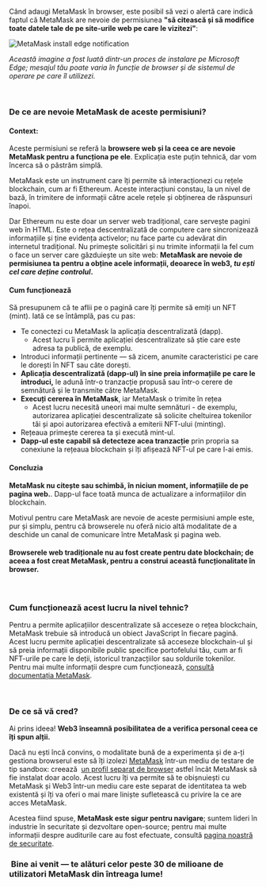 Când adaugi MetaMask în browser, este posibil să vezi o alertă care indică faptul că MetaMask are nevoie de permisiunea **"să citească și să modifice toate datele tale de pe site-urile web pe care le vizitezi"**:


![MetaMask install edge notification](https://support.metamask.io/hc/article_attachments/13271397337627)


*Această imagine a fost luată dintr-un proces de instalare pe Microsoft Edge; mesajul tău poate varia în funcție de browser și de sistemul de operare pe care îl utilizezi.*


 


### De ce are nevoie MetaMask de aceste permisiuni?


#### Context:


Aceste permisiuni se referă la **browsere web și la ceea ce are nevoie MetaMask pentru a funcționa pe ele**. Explicația este puțin tehnică, dar vom încerca să o păstrăm simplă.


MetaMask este un instrument care îți permite să interacționezi cu rețele blockchain, cum ar fi Ethereum. Aceste interacțiuni constau, la un nivel de bază, în trimitere de informații către acele rețele și obținerea de răspunsuri înapoi.


Dar Ethereum nu este doar un server web tradițional, care servește pagini web în HTML. Este o rețea descentralizată de computere care sincronizează informațiile și ține evidența activelor; nu face parte cu adevărat din internetul tradițional. Nu primește solicitări și nu trimite informații la fel cum o face un server care găzduiește un site web: **MetaMask are nevoie de permisiunea ta pentru a obține acele informații, deoarece în web3, *tu ești cel care deține controlul*.**


#### Cum funcționează


Să presupunem că te aflii pe o pagină care îți permite să emiți un NFT (mint). Iată ce se întâmplă, pas cu pas:


* Te conectezi cu MetaMask la aplicația descentralizată (dapp).
	+ Acest lucru îi permite aplicației descentralizate să știe care este adresa ta publică, de exemplu.
* Introduci informații pertinente — să zicem, anumite caracteristici pe care le dorești în NFT sau câte dorești.
* **Aplicația descentralizată (dapp-ul) în sine preia informațiile pe care le introduci,** le adună într-o tranzacție propusă sau într-o cerere de semnătură și le transmite către MetaMask.
* **Execuți cererea în MetaMask**, iar MetaMask o trimite în rețea
	+ Acest lucru necesită uneori mai multe semnături - de exemplu, autorizarea aplicației descentralizate să solicite cheltuirea tokenilor tăi și apoi autorizarea efectivă a emiterii NFT-ului (minting).
* Rețeaua primește cererea ta și execută mint-ul.
* **Dapp-ul este capabil să detecteze acea tranzacție** prin propria sa conexiune la rețeaua blockchain și îți afișează NFT-ul pe care l-ai emis.



#### Concluzia


**MetaMask nu citește sau schimbă, în niciun moment, informațiile de pe pagina web.**. Dapp-ul face toată munca de actualizare a informațiilor din blockchain.


Motivul pentru care MetaMask are nevoie de aceste permisiuni ample este, pur și simplu, pentru că browserele nu oferă nicio altă modalitate de a deschide un canal de comunicare între MetaMask și pagina web.



#### Browserele web tradiționale nu au fost create pentru date blockchain; de aceea a fost creat MetaMask, pentru a construi această funcționalitate în browser.


 


### Cum funcționează acest lucru la nivel tehnic?


Pentru a permite aplicațiilor descentralizate să acceseze o rețea blockchain, MetaMask trebuie să introducă un obiect JavaScript în fiecare pagină. Acest lucru permite aplicației descentralizate să acceseze blockchain-ul și să preia informații disponibile public specifice portofelului tău, cum ar fi NFT-urile pe care le deții, istoricul tranzacțiilor sau soldurile tokenilor. Pentru mai multe informații despre cum funcționează, [consultă documentația MetaMask](https://docs.metamask.io/guide/#new-dapp-developers). 


 


### De ce să vă cred?


Ai prins ideea! **Web3 înseamnă posibilitatea de a verifica personal ceea ce îți spun alții.**


Dacă nu ești încă convins, o modalitate bună de a experimenta și de a-ți gestiona browserul este să îți izolezi [MetaMask](https://support.metamask.io/hc/en-us/articles/360015289672-Sandboxing-MetaMask) într-un mediu de testare de tip sandbox: creează  [un profil separat de browser](https://support.metamask.io/hc/en-us/articles/12174759849371) astfel încât MetaMask să fie instalat doar acolo. Acest lucru îți va permite să te obișnuiești cu MetaMask și Web3 într-un mediu care este separat de identitatea ta web existentă și îți va oferi o mai mare liniște sufletească cu privire la ce are acces MetaMask.


Acestea fiind spuse, **MetaMask este sigur pentru navigare**; suntem lideri în industrie în securitate și dezvoltare open-source; pentru mai multe informații despre auditurile care au fost efectuate, consultă [pagina noastră de securitate](https://metamask.io/security/).


###  Bine ai venit — te alături celor peste 30 de milioane de utilizatori MetaMask din întreaga lume!

